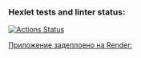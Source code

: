 ### Hexlet tests and linter status:
[![Actions Status](https://github.com/BeMyHoney-ru/frontend-project-12/actions/workflows/hexlet-check.yml/badge.svg)](https://github.com/BeMyHoney-ru/frontend-project-12/actions)

[Приложение задеплоено на Render:](https://frontend-project-12-28sn.onrender.com)